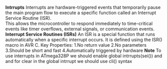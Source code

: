 **Intrrupts**
Interrupts are hardware-triggered events that temporarily pause the main program flow to execute a specific function called an Interrupt Service Routine (ISR).  
This allows the microcontroller to respond immediately to time-critical events like timer overflows, external signals, or communication events.
**Interrupt Service Routines (ISRs)**
An ISR is a special function that runs automatically when a specific interrupt occurs. It is defined using the ISR() macro in AVR C.
Key Properties:
1.No return value
2.No parameters
3.Should be short and fast
4.Automatically triggered by hardware
**Note**
To use interrupts in ATmega328P we should enable global intrrupts(sei()) and and for clear in the global intrrupt we should use cli() syntax

